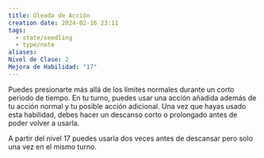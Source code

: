 ```yaml
---
title: Oleada de Acción
creation date: 2024-02-16 23:11
tags:
  - state/seedling
  - type/note
aliases: 
Nivel de Clase: 2
Mejora de Habilidad: "17"
---
```

Puedes presionarte más allá de los límites normales durante un corto periodo de tiempo. En tu turno, puedes usar una acción añadida además de tu acción normal y tu posible acción adicional.
Una vez que hayas usado esta habilidad, debes hacer un descanso corto o prolongado antes de poder volver a usarla.

A partir del nivel 17 puedes usarla dos veces antes de descansar pero solo una vez en el mismo turno.

